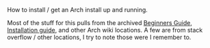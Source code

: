 How to install / get an Arch install up and running.

Most of the stuff for this pulls from the archived [Beginners Guide](https://wiki.archlinux.org/index.php?title=Beginners%27_guide&oldid=446844), [Installation guide](https://wiki.archlinux.org/index.php/Installation_guide), and other Arch wiki locations.  A few are from stack overflow / other locations, I try to note those were I remember to.
